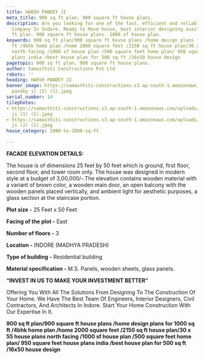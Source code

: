 ```yaml
---
title: HARSH PANDEY JI
meta_title: 900 sq ft plan, 900 square ft house plans.
description: Are you looking for one of the fast, efficient and reliable Construction
  Company In Indore. Ready to Move house, best interior designing available.900 sq
  ft plan. 900 square ft house plans. 1000 sf house plan.
keywords: 900 sq ft plan/900 square ft house plans /home design plans for 1000 sq
  ft /4bhk home plan /home 2000 square feet /2150 sq ft house plan/30 x 55 house plans
  north facing /1000 sf house plan /500 square feet home plan/ 950 square feet house
  plans india /best house plan for 500 sq ft /16x50 house design
pagetopic: 900 sq ft plan, 900 square ft house plans.
author: Samasthiti Constructions Pvt Ltd
robots: ''
heading: HARSH PANDEY JI
banner_image: https://samasthiti-constructions.s3.ap-south-1.amazonaws.com/uploads/harsh
  pandey ji (2) (1).jpeg
serial_number: 14
tilephotos:
- https://samasthiti-constructions.s3.ap-south-1.amazonaws.com/uploads/harsh pandey
  ji (1) (1).jpeg
- https://samasthiti-constructions.s3.ap-south-1.amazonaws.com/uploads/harsh pandey
  ji (2) (1).jpeg
house_category: 1000-to-2000-sq-ft

---
```

**FACADE ELEVATION DETAILS:**

The house is of dimensions 25 feet by 50 feet which is ground, first floor, second floor, and tower room only. The house was designed in modern style at a budget of 3,00,000/-.The elevation contains wooden material with a variant of brown color, a wooden main door, an open balcony with the wooden panels placed vertically, and ambient light for aesthetic purposes, a glass section at the staircase portion.

**Plot size -** 25 Feet x 50 Feet

**Facing of the plot -** East

**Number of floors -** 3

**Location -** INDORE (MADHYA PRADESH)

**Type of building -** Residential building

**Material specification -** M.S. Panels, wooden sheets, glass panels.

**“INVEST IN US TO MAKE YOUR INVESTMENT BETTER”**

Offering You With All The Solutions From Designing To The Construction Of Your Home. We Have The Best Team Of Engineers, Interior Designers, Civil Contractors, And Architects In Indore. Start Your Home Construction With Our Expertise In It.

**900 sq ft plan/900 square ft house plans /home design plans for 1000 sq ft /4bhk home plan /home 2000 square feet /2150 sq ft house plan/30 x 55 house plans north facing /1000 sf house plan /500 square feet home plan/ 950 square feet house plans india /best house plan for 500 sq ft /16x50 house design**